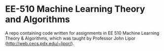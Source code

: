 # EE-510 Machine Learning Theory and Algorithms
A repo containing code written for assignments in EE 510 Machine Learning Theory &amp; Algorithms, which was taught by Professor John Lipor (http://web.cecs.pdx.edu/~lipor/).
